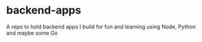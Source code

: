 # backend-apps
A repo to hold backend apps I build for fun and learning using Node, Python and maybe some Go
